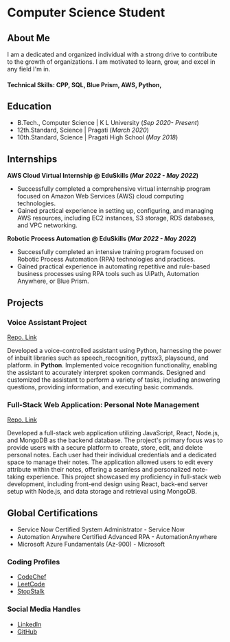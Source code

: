 # Computer Science Student

## About Me
I am a dedicated and organized individual with a strong drive to contribute to the growth of organizations. I am motivated to learn, grow, and excel in any field I'm in.

#### Technical Skills: CPP, SQL, Blue Prism, AWS, Python, 

## Education
- B.Tech., Computer Science | K L University (_Sep 2020- Present_)								       		
- 12th.Standard,    Science	| Pragati (_March 2020_)	 			        		
- 10th.Standard,    Science | Pragati High School (_May 2018_)

## Internships
**AWS Cloud Virtual Internship @  EduSkills (_Mar 2022 - May 2022_)**
- Successfully completed a comprehensive virtual internship program focused on Amazon Web Services (AWS) cloud computing technologies.
- Gained practical experience in setting up, configuring, and managing AWS resources, including EC2 instances, S3 storage, RDS databases, and VPC networking.

**Robotic Process Automation @ EduSkills (_Mar 2022 - May 2022_)**
- Successfully completed an intensive training program focused on Robotic Process Automation (RPA) technologies and practices.
- Gained practical experience in automating repetitive and rule-based business processes using RPA tools such as UiPath, Automation Anywhere, or Blue Prism.

## Projects
### Voice Assistant Project
[Repo. Link](https://github.com/VenkataPraveen-09/JarvisPy)

Developed a voice-controlled assistant using Python, harnessing the power of inbuilt libraries such as speech_recognition, pyttsx3, playsound, and platform. in **Python**. Implemented voice recognition functionality, enabling the assistant to accurately interpret spoken commands. Designed and customized the assistant to perform a variety of tasks, including answering questions, providing information, and executing basic commands.

### Full-Stack Web Application: Personal Note Management
[Repo. Link](https://github.com/VenkataPraveen-09/Notes)

Developed a full-stack web application utilizing JavaScript, React, Node.js, and MongoDB as the backend database. The project's primary focus was to provide users with a secure platform to create, store, edit, and delete personal notes. Each user had their individual credentials and a dedicated space to manage their notes. The application allowed users to edit every attribute within their notes, offering a seamless and personalized note-taking experience. This project showcased my proficiency in full-stack web development, including front-end design using React, back-end server setup with Node.js, and data storage and retrieval using MongoDB.

## Global Certifications
- Service Now Certified System Administrator - Service Now
- Automation Anywhere Certified Advanced RPA - AutomationAnywhere
- Microsoft Azure Fundamentals (Az-900) - Microsoft

### Coding Profiles
- [CodeChef](https://www.codechef.com/users/venkat0999)
- [LeetCode](https://leetcode.com/venkat099)
- [StopStalk](https://www.stopstalk.com/user/profile/venkat0999)

### Social Media Handles
- [LinkedIn](https://www.linkedin.com/in/venkatapraveenvundavalli/)
- [GitHub](https://github.com/VenkataPraveen-09)
